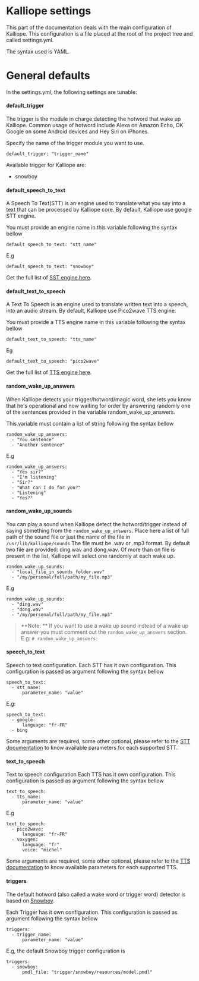 # Kalliope settings

This part of the documentation deals with the main configuration of Kalliope. 
This configuration is a file placed at the root of the project tree and called settings.yml.

The syntax used is YAML.

# General defaults

In the settings.yml, the following settings are tunable:

#### default_trigger

The trigger is the module in charge detecting the hotword that wake up Kalliope.
Common usage of hotword include Alexa on Amazon Echo, OK Google on some Android devices and Hey Siri on iPhones.

Specify the name of the trigger module you want to use.
```
default_trigger: "trigger_name"
```

Available trigger for Kalliope are:
- snowboy

#### default_speech_to_text

A Speech To Text(STT) is an engine used to translate what you say into a text that can be processed by Kalliope core. 
By default, Kalliope use google STT engine.

You must provide an engine name in this variable following the syntax bellow
```
default_speech_to_text: "stt_name"
```

E.g
```
default_speech_to_text: "snowboy"
```

Get the full list of [SST engine here](stt.md).

#### default_text_to_speech
A Text To Speech is an engine used to translate written text into a speech, into an audio stream.
By default, Kalliope use Pico2wave TTS engine.

You must provide a TTS engine name in this variable following the syntax bellow
```
default_text_to_speech: "tts_name"
```

Eg
```
default_text_to_speech: "pico2wave"
```

Get the full list of [TTS engine here](tts.md).

#### random_wake_up_answers
When Kalliope detects your trigger/hotword/magic word, she lets you know that he's operational and now waiting for order by answering randomly 
one of the sentences provided in the variable random_wake_up_answers.

This variable must contain a list of string following the syntax bellow
```
random_wake_up_answers:
  - "You sentence"
  - "Another sentence"
```

E.g
```
random_wake_up_answers:
  - "Yes sir?"
  - "I'm listening"
  - "Sir?"
  - "What can I do for you?"
  - "Listening"
  - "Yes?"
```

#### random_wake_up_sounds
You can play a sound when Kalliope detect the hotword/trigger instead of saying something from
the `random_wake_up_answers`.
Place here a list of full path of the sound file or just the name of the file in `/usr/lib/kalliope/sounds`
The file must be .wav or .mp3 format. By default two file are provided: ding.wav and dong.wav. Of more than on file is present in the list,
Kalliope will select one randomly at each wake up.

```
random_wake_up_sounds:
  - "local_file_in_sounds_folder.wav" 
  - "/my/personal/full/path/my_file.mp3"
```

E.g
```
random_wake_up_sounds:
  - "ding.wav"
  - "dong.wav"
  - "/my/personal/full/path/my_file.mp3"
```

>**Note: ** If you want to use a wake up sound instead of a wake up answer you must comment out the `random_wake_up_answers` section.
E.g: `# random_wake_up_answers:`

#### speech_to_text
Speech to text configuration.
Each STT has it own configuration. This configuration is passed as argument following the syntax bellow
```
speech_to_text:
  - stt_name:
      parameter_name: "value"
```      

E.g:
```
speech_to_text:
  - google:
      language: "fr-FR"
  - bing
```

Some arguments are required, some other optional, please refer to the [STT documentation](stt.md) to know available parameters for each supported STT.


#### text_to_speech
Text to speech configuration
Each TTS has it own configuration. This configuration is passed as argument following the syntax bellow
```
text_to_speech:
  - tts_name:
      parameter_name: "value"
```

E.g
```
text_to_speech:
  - pico2wave:
      language: "fr-FR"
  - voxygen:
      language: "fr"
      voice: "michel"
```

Some arguments are required, some other optional, please refer to the [TTS documentation](tts.md) to know available parameters for each supported TTS.

#### triggers
The default hotword (also called a wake word or trigger word) detector is based on [Snowboy](https://snowboy.kitt.ai/).

Each Trigger has it own configuration. This configuration is passed as argument following the syntax bellow
```
triggers:
  - trigger_name:
      parameter_name: "value"
```

E.g, the default Snowboy trigger configuration is
```
triggers:
  - snowboy:
      pmdl_file: "trigger/snowboy/resources/model.pmdl"
```
